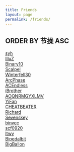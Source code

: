 ```yaml
---
title: Friends
layout: page
permalink: /friends/
---
```


## ORDER BY 节操 ASC
[syh](http://syhdaily.com/)<br>
[IlluZ](http://illuz.github.io/)<br>
[Binary10](http://cuichen.cc/)<br>
[Scalpel](http://scalpel.vip/)<br>
[Winterfell30](http://winterfell30.com/)<br>
[ArcPhase](http://arcphase20.com/)<br>
[ACEndless](http://jianyan.me/)<br>
[iBrother](http://ibrother.me/)<br>
[AOQNRMGYXLMV](http://aoqnrmgyxlmv.github.io/)<br>
[YiFan](http://www.zhuoyifan.net/)<br>
[CHEATBEATER](http://cheatbeater.tk/)<br>
[Richard](http://richardzhang.info/)<br>
[Sevenskey](http://www.sevenskey.xyz/365/index.html)<br>
[binvec](http://binvec.xyz)<br>
[scf0920](http://blog.csdn.net/scf0920)<br>
[ltwy](http://ltwy.me/)<br>
[Bipedalbit](http://blog.bipedalbit.net/)<br>
[BigBallon](http://bigballon.github.io/)<br>


